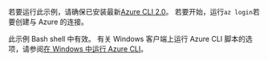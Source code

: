 

若要运行此示例，请确保已安装最新[Azure CLI 2.0](https://docs.microsoft.com/cli/azure/install-azure-cli)。 若要开始，运行`az login`若要创建与 Azure 的连接。

此示例 Bash shell 中有效。 有关 Windows 客户端上运行 Azure CLI 脚本的选项，请参阅[在 Windows 中运行 Azure CLI](../articles/virtual-machines/windows/cli-options.md)。
